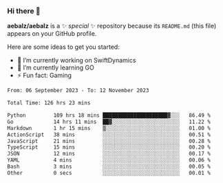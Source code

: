### Hi there 👋

**aebalz/aebalz** is a ✨ _special_ ✨ repository because its `README.md` (this file) appears on your GitHub profile.

Here are some ideas to get you started:

- 🔭 I’m currently working on SwiftDynamics
- 🌱 I’m currently learning GO
-  ⚡ Fun fact: Gaming
  
  <!--
- 👯 I’m looking to collaborate on ...
- 🤔 I’m looking for help with ...
- 💬 Ask me about ...
- 📫 How to reach me: ...
- 😄 Pronouns: ...
-->

<!--START_SECTION:waka-->

```txt
From: 06 September 2023 - To: 12 November 2023

Total Time: 126 hrs 23 mins

Python         109 hrs 18 mins █████████████████████▓░░░   86.49 %
Go             14 hrs 11 mins  ██▓░░░░░░░░░░░░░░░░░░░░░░   11.22 %
Markdown       1 hr 15 mins    ▒░░░░░░░░░░░░░░░░░░░░░░░░   01.00 %
ActionScript   38 mins         ░░░░░░░░░░░░░░░░░░░░░░░░░   00.51 %
JavaScript     21 mins         ░░░░░░░░░░░░░░░░░░░░░░░░░   00.28 %
TypeScript     15 mins         ░░░░░░░░░░░░░░░░░░░░░░░░░   00.20 %
JSON           12 mins         ░░░░░░░░░░░░░░░░░░░░░░░░░   00.17 %
YAML           4 mins          ░░░░░░░░░░░░░░░░░░░░░░░░░   00.06 %
Bash           3 mins          ░░░░░░░░░░░░░░░░░░░░░░░░░   00.05 %
Other          0 secs          ░░░░░░░░░░░░░░░░░░░░░░░░░   00.01 %
```

<!--END_SECTION:waka-->
